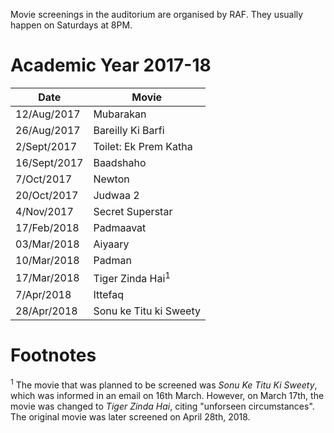 <!-- TITLE: List of Movies Screened in the Auditorium -->
<!-- SUBTITLE: List of movies, sorted by date of screening.   -->

Movie screenings in the auditorium are organised by RAF. They usually happen on Saturdays at 8PM. 
# Academic Year 2017-18
<center>

| Date | Movie | 
|--|---|
| 12/Aug/2017 | Mubarakan |
| 26/Aug/2017 | Bareilly Ki Barfi |
| 2/Sept/2017 | Toilet: Ek Prem Katha |
| 16/Sept/2017 | Baadshaho |
| 7/Oct/2017 | Newton |
| 20/Oct/2017 | Judwaa 2 |
| 4/Nov/2017 | Secret Superstar |
| 17/Feb/2018 | Padmaavat |
| 03/Mar/2018 | Aiyaary |
| 10/Mar/2018 | Padman |
| 17/Mar/2018 | Tiger Zinda Hai<sup>1</sup> |
| 7/Apr/2018 | Ittefaq |
| 28/Apr/2018 | Sonu ke Titu ki Sweety | 

</center>

# Footnotes
<sup>1</sup> The movie that was planned to be screened was *Sonu Ke Titu Ki Sweety*, which was informed in an email on 16th March. However, on March 17th, the movie was changed to *Tiger Zinda Hai*, citing "unforseen circumstances". The original movie was later screened on April 28th, 2018. 